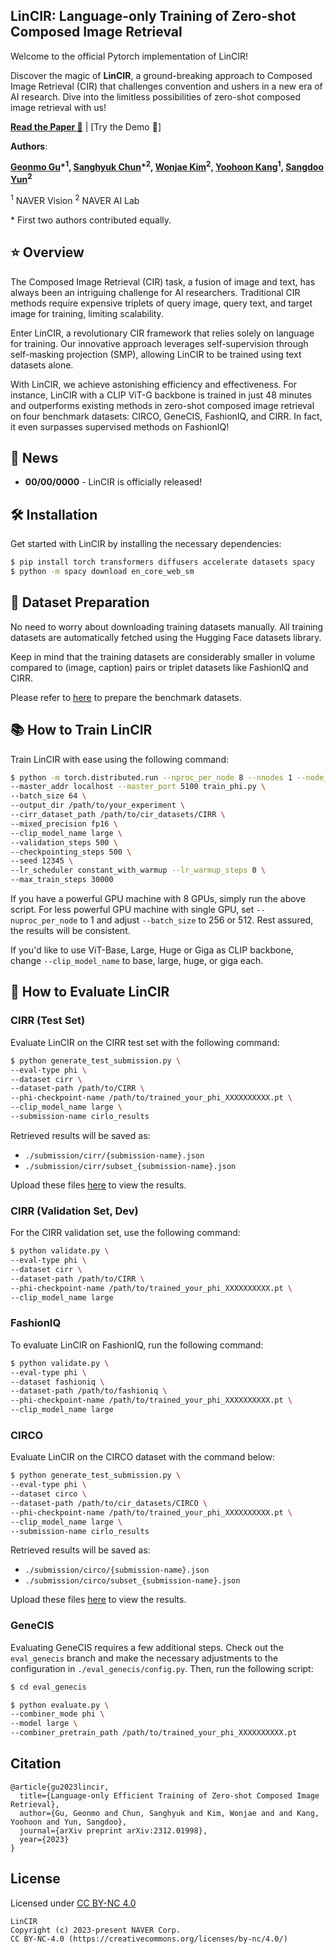 ## LinCIR: Language-only Training of Zero-shot Composed Image Retrieval
Welcome to the official Pytorch implementation of LinCIR!

Discover the magic of **LinCIR**, a ground-breaking approach to Composed Image Retrieval (CIR) that challenges convention and ushers in a new era of AI research. Dive into the limitless possibilities of zero-shot composed image retrieval with us!

**[Read the Paper 📜](https://arxiv.org/abs/2312.01998)** | [Try the Demo 🤗]

**Authors**: 

**[Geonmo Gu](https://geonm.github.io/)\*<sup>1</sup>, [Sanghyuk Chun](https://sanghyukchun.github.io/home/)\*<sup>2</sup>, [Wonjae Kim](https://wonjae.kim)<sup>2</sup>, [Yoohoon Kang](https://www.linkedin.com/in/yoohoon-kang-59895644)<sup>1</sup>, [Sangdoo Yun](https://sangdooyun.github.io)<sup>2</sup>**

<sup>1</sup> NAVER Vision <sup>2</sup> NAVER AI Lab

\* First two authors contributed equally.

## ⭐ Overview
The Composed Image Retrieval (CIR) task, a fusion of image and text, has always been an intriguing challenge for AI researchers. Traditional CIR methods require expensive triplets of query image, query text, and target image for training, limiting scalability.

Enter LinCIR, a revolutionary CIR framework that relies solely on language for training. Our innovative approach leverages self-supervision through self-masking projection (SMP), allowing LinCIR to be trained using text datasets alone.

With LinCIR, we achieve astonishing efficiency and effectiveness. For instance, LinCIR with a CLIP ViT-G backbone is trained in just 48 minutes and outperforms existing methods in zero-shot composed image retrieval on four benchmark datasets: CIRCO, GeneCIS, FashionIQ, and CIRR. In fact, it even surpasses supervised methods on FashionIQ!

## 🚀 News
- **00/00/0000** - LinCIR is officially released!

## 🛠️ Installation
Get started with LinCIR by installing the necessary dependencies:

```bash
$ pip install torch transformers diffusers accelerate datasets spacy
$ python -m spacy download en_core_web_sm
```

## 📂 Dataset Preparation
No need to worry about downloading training datasets manually. All training datasets are automatically fetched using the Hugging Face datasets library.

Keep in mind that the training datasets are considerably smaller in volume compared to (image, caption) pairs or triplet datasets like FashionIQ and CIRR. 

Please refer to [here](https://github.com/miccunifi/SEARLE/tree/main#data-preparation) to prepare the benchmark datasets.

## 📚 How to Train LinCIR
Train LinCIR with ease using the following command:

```bash
$ python -m torch.distributed.run --nproc_per_node 8 --nnodes 1 --node_rank 0 \
--master_addr localhost --master_port 5100 train_phi.py \
--batch_size 64 \
--output_dir /path/to/your_experiment \
--cirr_dataset_path /path/to/cir_datasets/CIRR \
--mixed_precision fp16 \
--clip_model_name large \
--validation_steps 500 \
--checkpointing_steps 500 \
--seed 12345 \
--lr_scheduler constant_with_warmup --lr_warmup_steps 0 \
--max_train_steps 30000
```

If you have a powerful GPU machine with 8 GPUs, simply run the above script. For less powerful GPU machine with single GPU, set `--nuproc_per_node` to 1 and adjust `--batch_size` to 256 or 512. Rest assured, the results will be consistent.

If you'd like to use ViT-Base, Large, Huge or Giga as CLIP backbone, change `--clip_model_name` to base, large, huge, or giga each.

## 💯 How to Evaluate LinCIR

### CIRR (Test Set)
Evaluate LinCIR on the CIRR test set with the following command:

```bash
$ python generate_test_submission.py \
--eval-type phi \
--dataset cirr \
--dataset-path /path/to/CIRR \
--phi-checkpoint-name /path/to/trained_your_phi_XXXXXXXXXX.pt \
--clip_model_name large \
--submission-name cirlo_results
```

Retrieved results will be saved as:
- `./submission/cirr/{submission-name}.json`
- `./submission/cirr/subset_{submission-name}.json`

Upload these files [here](https://cirr.cecs.anu.edu.au/test_process/) to view the results.

### CIRR (Validation Set, Dev)
For the CIRR validation set, use the following command:

```bash
$ python validate.py \
--eval-type phi \
--dataset cirr \
--dataset-path /path/to/CIRR \
--phi-checkpoint-name /path/to/trained_your_phi_XXXXXXXXXX.pt \
--clip_model_name large
```

### FashionIQ
To evaluate LinCIR on FashionIQ, run the following command:

```bash
$ python validate.py \
--eval-type phi \
--dataset fashioniq \
--dataset-path /path/to/fashioniq \
--phi-checkpoint-name /path/to/trained_your_phi_XXXXXXXXXX.pt \
--clip_model_name large
```

### CIRCO
Evaluate LinCIR on the CIRCO dataset with the command below:

```bash
$ python generate_test_submission.py \
--eval-type phi \
--dataset circo \
--dataset-path /path/to/cir_datasets/CIRCO \
--phi-checkpoint-name /path/to/trained_your_phi_XXXXXXXXXX.pt \
--clip_model_name large \
--submission-name cirlo_results
```

Retrieved results will be saved as:
- `./submission/circo/{submission-name}.json`
- `./submission/circo/subset_{submission-name}.json`

Upload these files [here](https://circo.micc.unifi.it/evaluation) to view the results.

### GeneCIS
Evaluating GeneCIS requires a few additional steps. Check out the `eval_genecis` branch and make the necessary adjustments to the configuration in `./eval_genecis/config.py`. Then, run the following script:

```bash
$ cd eval_genecis

$ python evaluate.py \
--combiner_mode phi \
--model large \
--combiner_pretrain_path /path/to/trained_your_phi_XXXXXXXXXX.pt
```

## Citation
```
@article{gu2023lincir,
  title={Language-only Efficient Training of Zero-shot Composed Image Retrieval},
  author={Gu, Geonmo and Chun, Sanghyuk and Kim, Wonjae and and Kang, Yoohoon and Yun, Sangdoo},
  journal={arXiv preprint arXiv:2312.01998},
  year={2023}
}
```

## License

Licensed under [CC BY-NC 4.0](LICENSE)

```
LinCIR
Copyright (c) 2023-present NAVER Corp.
CC BY-NC-4.0 (https://creativecommons.org/licenses/by-nc/4.0/)
```
